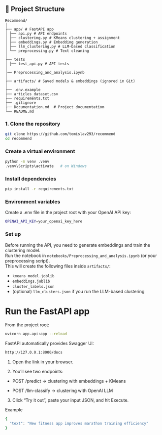 ## 📂 Project Structure
```
Recommend/
│
├── app/ # FastAPI app
│ ├── api.py # API endpoints
│ ├── clustering.py # KMeans clustering + assignment
│ ├── embeddings.py # Embedding generation
│ ├── llm_clustering.py # LLM-based classification
│ └── preprocessing.py # Text cleaning
│
├── tests
│ ├── test_api.py # API tests
│
│── Preprocessing_and_analysis.ipynb
│
├── artifacts/ # Saved models & embeddings (ignored in Git)
│
├── .env.example
├── articles_dataset.csv
├── requirements.txt
├── .gitignore
├── Documentation.md  # Project documentation
└── README.md

```

### 1. Clone the repository
```bash
git clone https://github.com/tomislav293/recommend
cd recommend
```
### Create a virtual environment
```bash
python -m venv .venv
.venv\Scripts\activate   # on Windows
```

### Install dependencies
```bash
pip install -r requirements.txt
```

### Environment variables
Create a .env file in the project root with your OpenAI API key:
```bash
OPENAI_API_KEY=your_openai_key_here
```

### Set up
Before running the API, you need to generate embeddings and train the clustering model.  
   Run the notebook in `notebooks/Preprocessing_and_analysis.ipynb` (or your preprocessing script).  
   This will create the following files inside `artifacts/`:
   - `kmeans_model.joblib`
   - `embeddings.joblib`
   - `cluster_labels.json`
   - (optional) `llm_clusters.json` if you run the LLM-based clustering

# Run the FastAPI app
From the project root:
```bash
uvicorn app.api:app --reload
```

FastAPI automatically provides Swagger UI:
```bash
http://127.0.0.1:8000/docs
```

1. Open the link in your browser.

2. You’ll see two endpoints:

- POST /predict → clustering with embeddings + KMeans

- POST /llm-classify → clustering with OpenAI LLM

3. Click “Try it out”, paste your input JSON, and hit Execute.

Example
```bash
{
  "text": "New fitness app improves marathon training efficiency"
}
```

